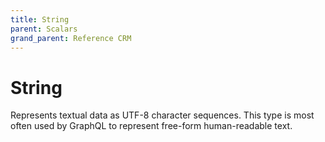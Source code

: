 ```yaml
---
title: String
parent: Scalars
grand_parent: Reference CRM
---
```


# String

Represents textual data as UTF-8 character sequences. This type is most often used by GraphQL to represent free-form human-readable text.

